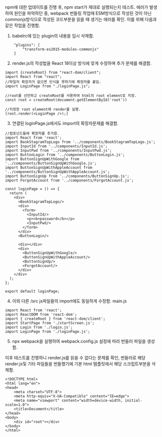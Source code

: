 npm에 대한 업데이트를 진행 후, npm start가 제대로 실행되는지 테스트.
에러가 발생하여 원인을 파악하던 중, webpack 번들링 작업때 ESM방식으로 작성된 것이 아닌 commonjs방식으로 작성된 코드부분을 읽을 때 생기는 에러를 확인. 이를 위해 다음과 같은 작업을 진행함.

1. babelrc에 있는 plugin의 내용을 임시 삭제함.

```
    "plugins": [
        "transform-es2015-modules-commonjs"
    ]
```

2. render.js의 작성법을 React 18이상 방식에 맞게 수정하며 추가 문제를 해결함.

```
import {createRoot} from "react-dom/client";
import React from "react";
//파일의 확장자가 없으면 인식을 못하기에 확장자를 붙임.
import LoginPage from "./loginPage.js";

//root를 선언하고 createRoot를 사용하여 html의 root element로 지정.
const root = createRoot(document.getElementById('root'))

//지정한 root element에 render를 실행.
[root.render(<LoginPage />);]
```

3. 연결된 loginPage.js에서도 import의 확장자문제를 해결함.

```
//컴포넌드들에 확장자를 추가함.
import React from 'react';
import BookStagramTopLogo from '../components/BookStagramTopLogo.js';
import InputId from '../components/InputId.js';
import InputPwd from '../components/InputPwd.js';
import ButtonLogin from '../components/ButtonLogin.js';
import ButtonSignUpWithGoogle from '../components/ButtonSignUpWithGoogle.js';
import ButtonSignUpWithAppleAccount from '../components/ButtonSignUpWithAppleAccount.js';
import ButtonSignUp from '../components/ButtonSignUp.js';
import ForgotAccount from '../components/ForgotAccount.js';

const loginPage = () => {
  return (
    <div>
      <BookStagramTopLogo/>
      <div>
        <form>
          <InputId/>
          <p><b>password</b></p>
          <InputPwd/>
        </form>
      </div>
      <ButtonLogin/>
      
      <div></div>
      <div>
        <ButtonSignUpWithGoogle/>
        <ButtonSignUpWithAppleAccount/>
        <ButtonSignUp/>
        <ForgotAccount/>
      </div>
    </div>
  );
};

export default loginPage;
```
4. 이외 다른 /src js파일들의 import에도 동일하게 수정함.
main.js
```
import React from 'react';
import ReactDOM from 'react-dom';
import { createRoot } from 'react-dom/client';
import StartPage from './startScreen.js';
import Login from './login.js';
import LoginPage from './loginPage.js';
```

5. npx webpack을 실행하여 webpack.config.js 설정에 따라 번들러 파일을 생성함.

이후 테스트를 진행하니 render.js를 읽을 수 없다는 문제를 확인,
번들러로 해당 render.js및 기타 파일들을 번들했기에 기본 html 템플릿에서 해당 스크립트부분을 삭제함.
```
<!DOCTYPE html>
<html lang="en">
<head>
    <meta charset="UTF-8">
    <meta http-equiv="X-UA-Compatible" content="IE=edge">
    <meta name="viewport" content="width=device-width, initial-scale=1.0">
    <title>Document</title>
</head>
<body>
    <div id="root"></div>
</body>
</html>
```
